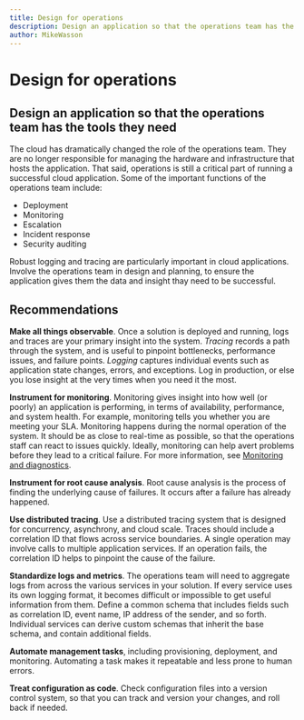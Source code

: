 ```yaml
---
title: Design for operations
description: Design an application so that the operations team has the tools they need
author: MikeWasson
---
```


# Design for operations

## Design an application so that the operations team has the tools they need

The cloud has dramatically changed the role of the operations team. They are no longer responsible for managing the hardware and infrastructure that hosts the application.  That said, operations is still a critical part of running a successful cloud application. Some of the important functions of the operations team include:

- Deployment
- Monitoring
- Escalation
- Incident response
- Security auditing

Robust logging and tracing are particularly important in cloud applications. Involve the operations team in design and planning, to ensure the application gives them the data and insight thay need to be successful.  <!-- to do: Link to DevOps checklist -->

## Recommendations

**Make all things observable**. Once a solution is deployed and running, logs and traces are your primary insight into the system. *Tracing* records a path through the system, and is useful to pinpoint bottlenecks, performance issues, and failure points. *Logging* captures individual events such as application state changes, errors, and exceptions. Log in production, or else you lose insight at the very times when you need it the most.

**Instrument for monitoring**. Monitoring gives insight into how well (or poorly) an application is performing, in terms of availability, performance, and system health. For example, monitoring tells you whether you are meeting your SLA. Monitoring happens during the normal operation of the system. It should be as close to real-time as possible, so that the operations staff can react to issues quickly. Ideally, monitoring can help avert problems before they lead to a critical failure. For more information, see [Monitoring and diagnostics][monitoring].

**Instrument for root cause analysis**. Root cause analysis is the process of finding the underlying cause of failures. It occurs after a failure has already happened. 

**Use distributed tracing**. Use a distributed tracing system that is designed for concurrency, asynchrony, and cloud scale. Traces should include a correlation ID that flows across service boundaries. A single operation may involve calls to multiple application services. If an operation fails, the correlation ID helps to pinpoint the cause of the failure. 

**Standardize logs and metrics**. The operations team will need to aggregate logs from across the various services in your solution. If every service uses its own logging format, it becomes difficult or impossible to get useful information from them. Define a common schema that includes fields such as correlation ID, event name, IP address of the sender, and so forth. Individual services can derive custom schemas that inherit the base schema, and contain additional fields.

**Automate management tasks**, including provisioning, deployment, and monitoring. Automating a task makes it repeatable and less prone to human errors. 

**Treat configuration as code**. Check configuration files into a version control system, so that you can track and version your changes, and roll back if needed. 


<!-- links -->

[monitoring]: ../../best-practices/monitoring.md


